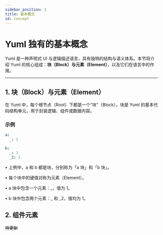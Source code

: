 ```yaml
---
sidebar_position: 2
title: 基本概念
id: concept
---
```


# Yuml 独有的基本概念

Yuml 是一种声明式 UI 与逻辑描述语言，具有独特的结构与语义体系。本节将介绍 Yuml 的核心组成：**块（Block）**与**元素（Element）**，以及它们在语言中的作用。

---

## 1. 块（Block）与元素（Element）

在 Yuml 中，每个根节点（Root）下都是一个“块”（Block）。块是 Yuml 的基本代码结构单元，用于封装逻辑、组件或数据内容。

### 示例
```yaml
a:
  _: 1

b:
  _: 1
  _2: 1

```
• 上例中，a 和 b 都是块，分别称为「a 块」和「b 块」。

• 每个块中的键值对称为元素（Element）。

• a 块中包含一个元素：_，值为 1。

• b 块中包含两个元素：_ 和 _2，值均为 1。

## 2. 组件元素

~~待更新~~